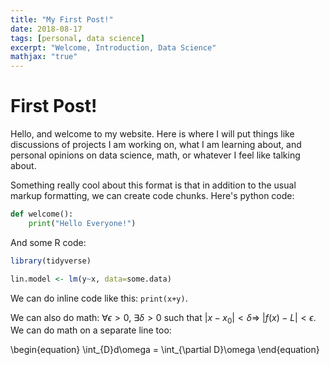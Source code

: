 ```yaml
---
title: "My First Post!"
date: 2018-08-17
tags: [personal, data science]
excerpt: "Welcome, Introduction, Data Science"
mathjax: "true"
---
```


# First Post!

Hello, and welcome to my website. Here is where I will put things like discussions of projects I am working on, what I am learning about, and personal opinions on data science, math, or whatever I feel like talking about.

Something really cool about this format is that in addition to the usual markup formatting, we can create code chunks.  Here's python code:

```python
def welcome():
	print("Hello Everyone!")
```

And some R code:

```r
library(tidyverse)

lin.model <- lm(y~x, data=some.data)
```

We can do inline code like this: `print(x+y)`. 

We can also do math: $\forall \epsilon>0,$ $\exists \delta>0$ such that $|x-x_0|<\delta \Rightarrow$ $|f(x)-L|<\epsilon$. We can do math on a separate line too:

\begin{equation}
\int_{D}d\omega = \int_{\partial D}\omega 
\end{equation}